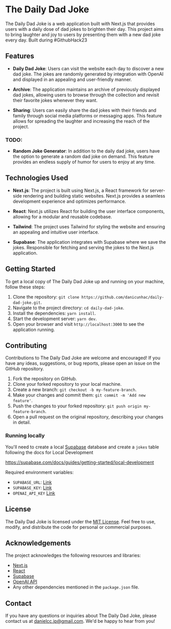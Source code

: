 # The Daily Dad Joke

The Daily Dad Joke is a web application built with Next.js that provides users with a daily dose of dad jokes to brighten their day. This project aims to bring laughter and joy to users by presenting them with a new dad joke every day. Built during #GithubHack23

## Features

- **Daily Dad Joke**: Users can visit the website each day to discover a new dad joke. The jokes are randomly generated by integration with OpenAI and displayed in an appealing and user-friendly manner.

- **Archive**: The application maintains an archive of previously displayed dad jokes, allowing users to browse through the collection and revisit their favorite jokes whenever they want.

- **Sharing**: Users can easily share the dad jokes with their friends and family through social media platforms or messaging apps. This feature allows for spreading the laughter and increasing the reach of the project.

### TODO:

- **Random Joke Generator**: In addition to the daily dad joke, users have the option to generate a random dad joke on demand. This feature provides an endless supply of humor for users to enjoy at any time.

## Technologies Used

- **Next.js**: The project is built using Next.js, a React framework for server-side rendering and building static websites. Next.js provides a seamless development experience and optimizes performance.

- **React**: Next.js utilizes React for building the user interface components, allowing for a modular and reusable codebase.

- **Tailwind**: The project uses Tailwind for styling the website and ensuring an appealing and intuitive user interface.

- **Supabase**: The application integrates with Supabase where we save the jokes. Responsible for fetching and serving the jokes to the Next.js application.

## Getting Started

To get a local copy of The Daily Dad Joke up and running on your machine, follow these steps:

1. Clone the repository: `git clone https://github.com/danicunhac/daily-dad-joke.git`.
2. Navigate to the project directory: `cd daily-dad-joke`.
3. Install the dependencies: `yarn install`.
4. Start the development server: `yarn dev`.
5. Open your browser and visit `http://localhost:3000` to see the application running.

## Contributing

Contributions to The Daily Dad Joke are welcome and encouraged! If you have any ideas, suggestions, or bug reports, please open an issue on the GitHub repository.

1. Fork the repository on GitHub.
2. Clone your forked repository to your local machine.
3. Create a new branch: `git checkout -b my-feature-branch`.
4. Make your changes and commit them: `git commit -m 'Add new feature'`.
5. Push the changes to your forked repository: `git push origin my-feature-branch`.
6. Open a pull request on the original repository, describing your changes in detail.

### Running locally

You'll need to create a local [Supabase](https://supabase.com/) database and create a `jokes` table following the docs for Local Development

https://supabase.com/docs/guides/getting-started/local-development

Required environment variables:

- `SUPABASE_URL`: [Link](https://app.supabase.com/sign-in?returnTo=%2Fproject%2F_%2Fsettings%2Fapi)
- `SUPABASE_KEY`: [Link](https://app.supabase.com/sign-in?returnTo=%2Fproject%2F_%2Fsettings%2Fapi)
- `OPENAI_API_KEY` [Link](https://platform.openai.com/account/api-keys)

## License

The Daily Dad Joke is licensed under the [MIT License](LICENSE). Feel free to use, modify, and distribute the code for personal or commercial purposes.

## Acknowledgements

The project acknowledges the following resources and libraries:

- [Next.js](https://nextjs.org)
- [React](https://reactjs.org)
- [Supabase](https://supabase.com/)
- [OpenAI API](https://openai.com/blog/openai-api)
- Any other dependencies mentioned in the `package.json` file.

## Contact

If you have any questions or inquiries about The Daily Dad Joke, please contact us at [danielcc.jp@gmail.com](danielcc.jp@gmail.com). We'd be happy to hear from you!
